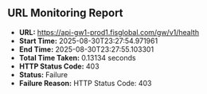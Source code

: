 ## URL Monitoring Report

- **URL:** https://api-gw1-prod1.fisglobal.com/gw/v1/health
- **Start Time:** 2025-08-30T23:27:54.971961
- **End Time:** 2025-08-30T23:27:55.103301
- **Total Time Taken:** 0.13134 seconds
- **HTTP Status Code:** 403
- **Status:** Failure
- **Failure Reason:** HTTP Status Code: 403
